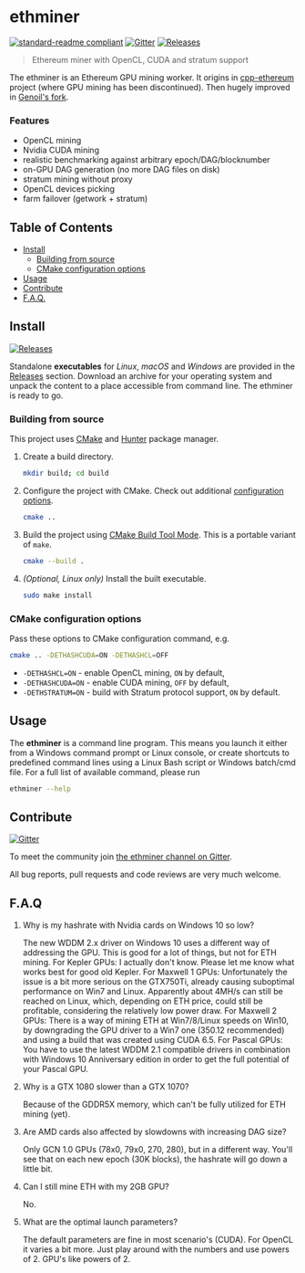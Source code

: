 # ethminer

[![standard-readme compliant](https://img.shields.io/badge/readme%20style-standard-brightgreen.svg)](https://github.com/RichardLitt/standard-readme)
[![Gitter](https://img.shields.io/gitter/room/nwjs/nw.js.svg)][Gitter]
[![Releases](https://img.shields.io/github/downloads/atom/atom/total.svg)][Releases]

> Ethereum miner with OpenCL, CUDA and stratum support

The ethminer is an Ethereum GPU mining worker. It origins in [cpp-ethereum]
project (where GPU mining has been discontinued). Then hugely improved in
[Genoil's fork].

### Features

- OpenCL mining
- Nvidia CUDA mining
- realistic benchmarking against arbitrary epoch/DAG/blocknumber
- on-GPU DAG generation (no more DAG files on disk)
- stratum mining without proxy
- OpenCL devices picking
- farm failover (getwork + stratum)


## Table of Contents

- [Install](#install)
  - [Building from source](#building-from-source)
  - [CMake configuration options](#cmake-configuration-options)
- [Usage](#usage)
- [Contribute](#contribute)
- [F.A.Q.](#faq)


## Install

[![Releases](https://img.shields.io/github/downloads/atom/atom/total.svg)][Releases]

Standalone **executables** for _Linux_, _macOS_ and _Windows_ are provided in
the [Releases] section.
Download an archive for your operating system and unpack the content to a place
accessible from command line. The ethminer is ready to go.

### Building from source

This project uses [CMake] and [Hunter] package manager.

1. Create a build directory.

   ```sh
   mkdir build; cd build
   ```

2. Configure the project with CMake. Check out additional
   [configuration options](#cmake-configuration-options).

   ```sh
   cmake ..
   ```

3. Build the project using [CMake Build Tool Mode]. This is a portable variant
   of `make`.

   ```sh
   cmake --build .
   ```

4. _(Optional, Linux only)_ Install the built executable.

   ```sh
   sudo make install
   ```

### CMake configuration options

Pass these options to CMake configuration command, e.g.

```sh
cmake .. -DETHASHCUDA=ON -DETHASHCL=OFF
```

- `-DETHASHCL=ON` - enable OpenCL mining, `ON` by default,
- `-DETHASHCUDA=ON` - enable CUDA mining, `OFF` by default,
- `-DETHSTRATUM=ON` - build with Stratum protocol support, `ON` by default.


## Usage

The **ethminer** is a command line program. This means you launch it either
from a Windows command prompt or Linux console, or create shortcuts to
predefined command lines using a Linux Bash script or Windows batch/cmd file.
For a full list of available command, please run

```sh
ethminer --help
```


## Contribute

[![Gitter](https://img.shields.io/gitter/room/nwjs/nw.js.svg)][Gitter]

To meet the community join [the ethminer channel on Gitter][Gitter].

All bug reports, pull requests and code reviews are very much welcome.


## F.A.Q

1. Why is my hashrate with Nvidia cards on Windows 10 so low?

   The new WDDM 2.x driver on Windows 10 uses a different way of addressing the GPU. This is good for a lot of things, but not for ETH mining.
   For Kepler GPUs: I actually don't know. Please let me know what works best for good old Kepler.
   For Maxwell 1 GPUs: Unfortunately the issue is a bit more serious on the GTX750Ti, already causing suboptimal performance on Win7 and Linux. Apparently about 4MH/s can still be reached on Linux, which, depending on ETH price, could still be profitable, considering the relatively low power draw.
   For Maxwell 2 GPUs: There is a way of mining ETH at Win7/8/Linux speeds on Win10, by downgrading the GPU driver to a Win7 one (350.12 recommended) and using a build that was created using CUDA 6.5.
   For Pascal GPUs: You have to use the latest WDDM 2.1 compatible drivers in combination with Windows 10 Anniversary edition in order to get the full potential of your Pascal GPU.

2. Why is a GTX 1080 slower than a GTX 1070?

   Because of the GDDR5X memory, which can't be fully utilized for ETH mining (yet).

3. Are AMD cards also affected by slowdowns with increasing DAG size?

   Only GCN 1.0 GPUs (78x0, 79x0, 270, 280), but in a different way. You'll see that on each new epoch (30K blocks), the hashrate will go down a little bit.

4. Can I still mine ETH with my 2GB GPU?

   No.

5. What are the optimal launch parameters?

   The default parameters are fine in most scenario's (CUDA). For OpenCL it varies a bit more. Just play around with the numbers and use powers of 2. GPU's like powers of 2.


[CMake]: https://cmake.org
[CMake Build Tool Mode]: https://cmake.org/cmake/help/latest/manual/cmake.1.html#build-tool-mode
[cpp-ethereum]: https://github.com/ethereum/cpp-ethereum
[Genoil's fork]: https://github.com/Genoil/cpp-ethereum
[Gitter]: https://gitter.im/ethereum-mining/ethminer
[Hunter]: https://docs.hunter.sh
[Releases]: https://github.com/ethereum-mining/ethminer/releases

